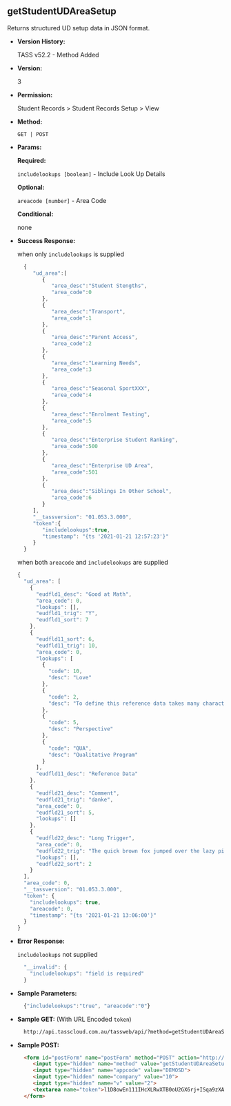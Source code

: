 **getStudentUDAreaSetup**
----
  Returns structured UD setup data in JSON format.
  
* **Version History:**

  TASS v52.2 - Method Added

* **Version:**

  3

* **Permission:**

  Student Records > Student Records Setup > View

* **Method:**

  `GET | POST`
  
*  **Params:**

   **Required:**

   `includelookups [boolean]` - Include Look Up Details

   **Optional:**

   `areacode [number]` - Area Code
 
   **Conditional:**
 
   none

* **Success Response:**

    when only `includelookups` is supplied
    ```javascript
      { 
         "ud_area":[
            { 
               "area_desc":"Student Stengths",
               "area_code":0
            },
            { 
               "area_desc":"Transport",
               "area_code":1
            },
            { 
               "area_desc":"Parent Access",
               "area_code":2
            },
            { 
               "area_desc":"Learning Needs",
               "area_code":3
            },
            { 
               "area_desc":"Seasonal SportXXX",
               "area_code":4
            },
            { 
               "area_desc":"Enrolment Testing",
               "area_code":5
            },
            { 
               "area_desc":"Enterprise Student Ranking",
               "area_code":500
            },
            { 
               "area_desc":"Enterprise UD Area",
               "area_code":501
            },
            { 
               "area_desc":"Siblings In Other School",
               "area_code":6
            }
         ],
         "__tassversion": "01.053.3.000",
         "token":{ 
            "includelookups":true,
            "timestamp": "{ts '2021-01-21 12:57:23'}"
         }
      }
    ```

    when both `areacode` and `includelookups` are supplied
    ```javascript
    {
      "ud_area": [
        {
          "eudfld1_desc": "Good at Math",
          "area_code": 0,
          "lookups": [],
          "eudfld1_trig": "Y",
          "eudfld1_sort": 7
        },
        {
          "eudfld11_sort": 6,
          "eudfld11_trig": 10,
          "area_code": 0,
          "lookups": [
            {
              "code": 10,
              "desc": "Love"
            },
            {
              "code": 2,
              "desc": "To define this reference data takes many character"
            },
            {
              "code": 5,
              "desc": "Perspective"
            },
            {
              "code": "QUA",
              "desc": "Qualitative Program"
            }
          ],
          "eudfld11_desc": "Reference Data"
        },
        {
          "eudfld21_desc": "Comment",
          "eudfld21_trig": "danke",
          "area_code": 0,
          "eudfld21_sort": 5,
          "lookups": []
        },
        {
          "eudfld22_desc": "Long Trigger",
          "area_code": 0,
          "eudfld22_trig": "The quick brown fox jumped over the lazy pig",
          "lookups": [],
          "eudfld22_sort": 2
        }
      ],
      "area_code": 0,
      "__tassversion": "01.053.3.000",
      "token": {
        "includelookups": true,
        "areacode": 0,
        "timestamp": "{ts '2021-01-21 13:06:00'}"
      }
    }
    ```
 
* **Error Response:**

    `includelookups` not supplied
    ```javascript
      "__invalid": {
        "includelookups": "field is required"
      }
    ```
    
* **Sample Parameters:**

  ```javascript
    {"includelookups":"true", "areacode":"0"}
  ```

* **Sample GET:** (With URL Encoded `token`)

  ```HTML
    http://api.tasscloud.com.au/tassweb/api/?method=getStudentUDAreaSetup&appcode=DEMOSD&company=10&v=2&token=l1D8owEn111IHcXLRwXTB0oU2GX6rj%2BISqa9zXA8We3J3mwgjW5pdUvFK3%2FIZ4mJ4bMyfKTmEoup%2B3tTE9GeLQ%3D%3D
  ```
  
* **Sample POST:**

  ```HTML
    <form id="postForm" name="postForm" method="POST" action="http://api.tasscloud.com.au/tassweb/api/">
       <input type="hidden" name="method" value="getStudentUDAreaSetup">
       <input type="hidden" name="appcode" value="DEMOSD">
       <input type="hidden" name="company" value="10">
       <input type="hidden" name="v" value="2">
       <textarea name="token">l1D8owEn111IHcXLRwXTB0oU2GX6rj+ISqa9zXA8We3J3mwgjW5pdUvFK3/IZ4mJ4bMyfKTmEoup+3tTE9GeLQ==</textarea>
    </form>
  ```
